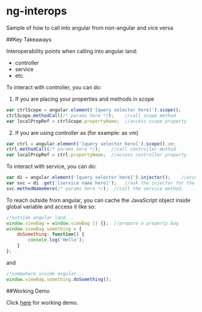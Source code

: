 # ng-interops
Sample of how to call into angular from non-angular and vice versa

##Key Takeaways

Interoperability points when calling into angular land:
- controller
- service
- etc.

To interact with controller, you can do:

1. If you are placing your properties and methods in scope
```javascript
var ctrlScope = angular.element('[query selector here]').scope();
ctrlScope.methodCall(/* params here */);    //call scope method
var localPropRef = ctrlScope.propertyName;  //access scope property
```
2. If you are using controller as (for example: as vm)
```javascript
var ctrl = angular.element('[query selector here]').scope().vm;
ctrl.methodCall(/* params here */);    //call controller method
var localPropRef = ctrl.propertyName;  //access controller property
```

To interact with service, you can do:
```javascript
var di = angular.element('[query selector here]').injector();    //access the ng injector for that element  
var svc = di .get('[service name here]');   //ask the injector for the service
svc.methodNameHere(/* params here */);  //call the service method.
```

To reach outside from angular, you can cache the JavaScript object inside global variable and access it like so:
```javascript
//outside angular land...
window.viewBag = window.viewBag || {};  //prepare a property bag
window.viewBag.something = {
    doSomething: function() {
        console.log('Hello');
    }
};
```
and
```javascript
//somewhere inside angular...
window.viewBag.something.doSomething();
```

##Working Demo

Click [here](http://embed.plnkr.co/29aQvr/) for working demo.
